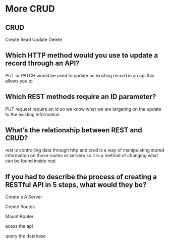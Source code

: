 # More CRUD

## CRUD
Create
Read
Update
Delete

## Which HTTP method would you use to update a record through an API?
PUT or PATCH would be used to update an existing record in an api this allows you to 
## Which REST methods require an ID parameter?
PUT request require an id so we know what we are targeting on the update to the existing information

## What’s the relationship between REST and CRUD?
rest is controlling data through http and crud is a way of manipulating stored information on those routes or servers so it is a method of changing what can be found inside rest

## If you had to describe the process of creating a RESTful API in 5 steps, what would they be?
Create a A Server

Create Routes

Mount Router

acess the api

query the database 




